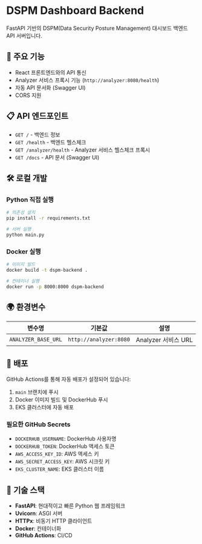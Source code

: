 # DSPM Dashboard Backend

FastAPI 기반의 DSPM(Data Security Posture Management) 대시보드 백엔드 API 서버입니다.

## 🚀 주요 기능

- React 프론트엔드와의 API 통신
- Analyzer 서비스 프록시 기능 (`http://analyzer:8080/health`)
- 자동 API 문서화 (Swagger UI)
- CORS 지원

## 📋 API 엔드포인트

- `GET /` - 백엔드 정보
- `GET /health` - 백엔드 헬스체크  
- `GET /analyzer/health` - Analyzer 서비스 헬스체크 프록시
- `GET /docs` - API 문서 (Swagger UI)

## 🛠 로컬 개발

### Python 직접 실행

```bash
# 의존성 설치
pip install -r requirements.txt

# 서버 실행
python main.py
```

### Docker 실행

```bash
# 이미지 빌드
docker build -t dspm-backend .

# 컨테이너 실행
docker run -p 8000:8000 dspm-backend
```

## 🌍 환경변수

| 변수명 | 기본값 | 설명 |
|--------|--------|------|
| `ANALYZER_BASE_URL` | `http://analyzer:8080` | Analyzer 서비스 URL |

## 🚀 배포

GitHub Actions를 통해 자동 배포가 설정되어 있습니다:

1. `main` 브랜치에 푸시
2. Docker 이미지 빌드 및 DockerHub 푸시
3. EKS 클러스터에 자동 배포

### 필요한 GitHub Secrets

- `DOCKERHUB_USERNAME`: DockerHub 사용자명
- `DOCKERHUB_TOKEN`: DockerHub 액세스 토큰
- `AWS_ACCESS_KEY_ID`: AWS 액세스 키
- `AWS_SECRET_ACCESS_KEY`: AWS 시크릿 키
- `EKS_CLUSTER_NAME`: EKS 클러스터 이름

## 🔧 기술 스택

- **FastAPI**: 현대적이고 빠른 Python 웹 프레임워크
- **Uvicorn**: ASGI 서버
- **HTTPx**: 비동기 HTTP 클라이언트
- **Docker**: 컨테이너화
- **GitHub Actions**: CI/CD